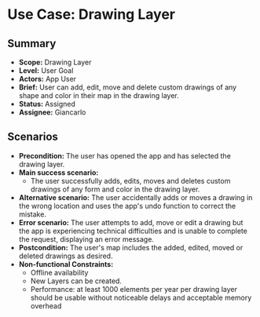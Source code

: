 # Use Case: Drawing Layer

## Summary

- **Scope:** Drawing Layer
- **Level:** User Goal
- **Actors:** App User
- **Brief:** User can add, edit, move and delete custom drawings of any shape and color in their map in the drawing layer.
- **Status:** Assigned
- **Assignee:** Giancarlo

## Scenarios

- **Precondition:**
  The user has opened the app and has selected the drawing layer.
- **Main success scenario:**
  - The user successfully adds, edits, moves and deletes custom drawings of any form and color in the drawing layer.
- **Alternative scenario:**
  The user accidentally adds or moves a drawing in the wrong location and uses the app's undo function to correct the mistake.
- **Error scenario:**
  The user attempts to add, move or edit a drawing but the app is experiencing technical difficulties and is unable to complete the request, displaying an error message.
- **Postcondition:**
  The user's map includes the added, edited, moved or deleted drawings as desired.
- **Non-functional Constraints:**
  - Offline availability
  - New Layers can be created.
  - Performance: at least 1000 elements per year per drawing layer should be usable without noticeable delays and acceptable memory overhead

